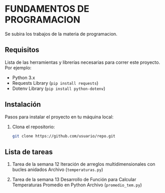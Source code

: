 # FUNDAMENTOS DE PROGRAMACION 

Se subira los trabajos de la materia de programacion.

## Requisitos

Lista de las herramientas y librerías necesarias para correr este proyecto. Por ejemplo:

- Python 3.x
- Requests Library (`pip install requests`)
- Dotenv Library (`pip install python-dotenv`)

## Instalación

Pasos para instalar el proyecto en tu máquina local:

1. Clona el repositorio:
   ```bash
   git clone https://github.com/usuario/repo.git

## Lista de tareas

1. Tarea de la semana 12 Iteración de arreglos multidimensionales con bucles anidados
   Archivo (`temperaturas.py`)

2. Tarea de la semana 13 Desarrollo de Función para Calcular Temperaturas Promedio en Python
   Archivo (`promedio_tem.py`)

